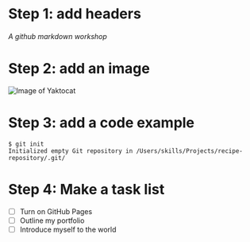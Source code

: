 # Step 1: add headers
###### A github markdown workshop

# Step 2: add an image
![Image of Yaktocat](https://octodex.github.com/images/yaktocat.png)

# Step 3: add a code example
```
$ git init
Initialized empty Git repository in /Users/skills/Projects/recipe-repository/.git/
```
# Step 4: Make a task list
- [ ] Turn on GitHub Pages
- [ ] Outline my portfolio
- [ ] Introduce myself to the world
